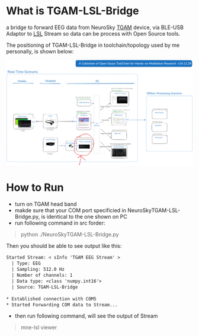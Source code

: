 # What is TGAM-LSL-Bridge
a bridge to forward EEG data from NeuroSky [TGAM](https://store.neurosky.com/products/eeg-tgam) device, via BLE-USB Adaptor to [LSL](https://labstreaminglayer.org/) Stream
so data can be process with Open Source tools.

The positioning of TGAM-LSL-Bridge in toolchain/topology used by me personally, is shown below:

![postion of TGAM-LSL-Bridge](intro.png)

# How to Run
* turn on TGAM head band
* makde sure that your COM port specificied in NeuroSkyTGAM-LSL-Bridge.py, is identical to the one shown on PC
* run following command in src forder:

>python ./NeuroSkyTGAM-LSL-Bridge.py

Then you should be able to see output like this:
```
Started Stream: < sInfo 'TGAM EEG Stream' >
  | Type: EEG
  | Sampling: 512.0 Hz
  | Number of channels: 1
  | Data type: <class 'numpy.int16'>
  | Source: TGAM-LSL-Bridge

* Established connection with COM5
* Started Forwarding COM data to Stream...
```
* then run following command, will see the output of Stream

> mne-lsl viewer




